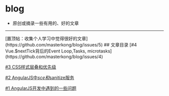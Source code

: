 # blog
* 原创或摘录一些有用的、好的文章

<hr>
[置顶帖：收集个人学习中觉得很好的文章](https://github.com/masterkong/blog/issues/5)
## 文章目录
[#4 Vue.$nextTick背后的Event Loop,Tasks, microtasks](https://github.com/masterkong/blog/issues/4)

[#3 CSS样式层叠和优先级](https://github.com/masterkong/blog/issues/3)

[#2 AngularJS中$sce和$sanitize服务](https://github.com/masterkong/blog/issues/2)

[#1 AngularJS开发中遇到的一些问题](https://github.com/masterkong/blog/issues/1)
